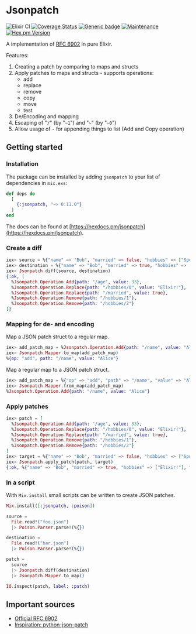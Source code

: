 # Jsonpatch
![Elixir CI](https://github.com/corka149/jsonpatch/workflows/Elixir%20CI/badge.svg)
[![Coverage Status](https://coveralls.io/repos/github/corka149/jsonpatch/badge.svg?branch=master)](https://coveralls.io/github/corka149/jsonpatch?branch=master)
[![Generic badge](https://img.shields.io/badge/Mutation-Tested-success.svg)](https://shields.io/)
[![Maintenance](https://img.shields.io/badge/Maintained%3F-yes-green.svg)](https://GitHub.com/Naereen/StrapDown.js/graphs/commit-activity)
[![Hex.pm Version](https://img.shields.io/hexpm/v/jsonpatch.svg?style=flat-square)](https://hex.pm/packages/jsonpatch)

A implementation of [RFC 6902](https://tools.ietf.org/html/rfc6902) in pure Elixir.


Features:

1. Creating a patch by comparing to maps and structs
2. Apply patches to maps and structs - supports operations:
    - add
    - replace
    - remove
    - copy
    - move
    - test
3. De/Encoding and mapping
4. Escaping of "`/`" (by "`~1`") and "`~`" (by "`~0`")
5. Allow usage of `-` for appending things to list (Add and Copy operation)


## Getting started

### Installation

The package can be installed by adding `jsonpatch` to your list of dependencies in `mix.exs`:

```elixir
def deps do
  [
    {:jsonpatch, "~> 0.11.0"}
  ]
end
```

The docs can be found at [https://hexdocs.pm/jsonpatch](https://hexdocs.pm/jsonpatch).

### Create a diff

```elixir
iex> source = %{"name" => "Bob", "married" => false, "hobbies" => ["Sport", "Elixir", "Football"]}
iex> destination = %{"name" => "Bob", "married" => true, "hobbies" => ["Elixir!"], "age" => 33}
iex> Jsonpatch.diff(source, destination)
{:ok, [
  %Jsonpatch.Operation.Add{path: "/age", value: 33},
  %Jsonpatch.Operation.Replace{path: "/hobbies/0", value: "Elixir!"},
  %Jsonpatch.Operation.Replace{path: "/married", value: true},
  %Jsonpatch.Operation.Remove{path: "/hobbies/1"},
  %Jsonpatch.Operation.Remove{path: "/hobbies/2"}
]}
```

### Mapping for de- and encoding

Map a JSON patch struct to a regular map.

```elixir
iex> add_patch_map = %Jsonpatch.Operation.Add{path: "/name", value: "Alice"}
iex> Jsonpatch.Mapper.to_map(add_patch_map)
%{op: "add", path: "/name", value: "Alice"}
```

Map a regular map to a JSON patch struct.

```elixir
iex> add_patch_map = %{"op" => "add", "path" => "/name", "value" => "Alice"}
iex> Jsonpatch.Mapper.from_map(add_patch_map)
%Jsonpatch.Operation.Add{path: "/name", value: "Alice"}
```

### Apply patches

```elixir
iex> patch = [
  %Jsonpatch.Operation.Add{path: "/age", value: 33},
  %Jsonpatch.Operation.Replace{path: "/hobbies/0", value: "Elixir!"},
  %Jsonpatch.Operation.Replace{path: "/married", value: true},
  %Jsonpatch.Operation.Remove{path: "/hobbies/1"},
  %Jsonpatch.Operation.Remove{path: "/hobbies/2"}
]
iex> target = %{"name" => "Bob", "married" => false, "hobbies" => ["Sport", "Elixir", "Football"]}
iex> Jsonpatch.apply_patch(patch, target)
{:ok, %{"name" => "Bob", "married" => true, "hobbies" => ["Elixir!"], "age" => 33}}
```

### In a script

With `Mix.install` small scripts can be written to create JSON patches.
```elixir
Mix.install([:jsonpatch, :poison])

source =
  File.read!("foo.json")
  |> Poison.Parser.parse!(%{})

destination =
  File.read!("bar.json")
  |> Poison.Parser.parse!(%{})

patch =
  source
  |> Jsonpatch.diff(destination)
  |> Jsonpatch.Mapper.to_map()

IO.inspect(patch, label: :patch)
```

## Important sources
- [Official RFC 6902](https://tools.ietf.org/html/rfc6902)
- [Inspiration: python-json-patch](https://github.com/stefankoegl/python-json-patch) 
